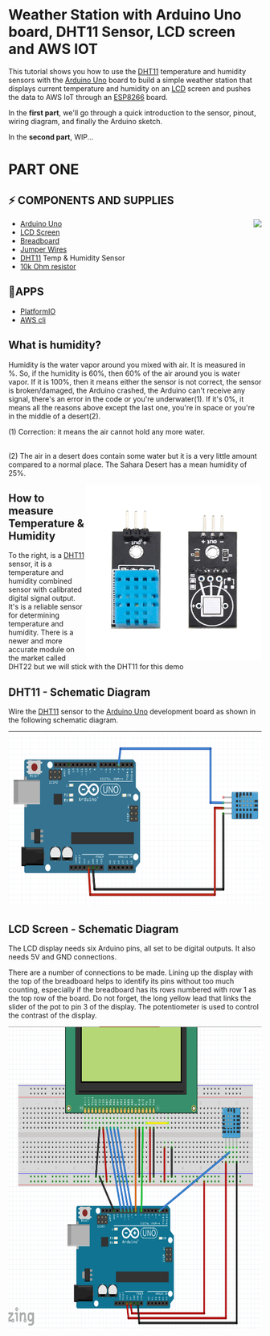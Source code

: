 # Weather Station with Arduino Uno board, DHT11 Sensor, LCD screen and AWS IOT

This tutorial shows you how to use the [DHT11](https://amzn.to/2Qs9fcV) temperature and humidity sensors with the [Arduino Uno](https://amzn.to/2RnHhPY) board to build a simple weather station that displays current temperature and humidity on an [LCD](https://amzn.to/2FzJdT6) screen and pushes the data to AWS IoT through an [ESP8266](https://amzn.to/3hqqWom) board.

In the **first part**, we'll go through a quick introduction to the sensor, pinout, wiring diagram, and finally the Arduino sketch.

In the **second part**, WIP...

PART ONE
========

⚡️ COMPONENTS AND SUPPLIES
--------------------------

<img align="right" src="https://store-cdn.arduino.cc/usa/catalog/product/cache/1/image/1000x750/f8876a31b63532bbba4e781c30024a0a/a/0/a000066_iso_1_3.jpg" style="max-width:100%;" height="300">


*   [Arduino Uno](https://amzn.to/2RnHhPY)
*   [LCD Screen](https://amzn.to/2FzJdT62Ehh2ru)
*   [Breadboard](https://amzn.to/2Ei40tP)
*   [Jumper Wires](https://amzn.to/2Ehh2ru)
*   [DHT11](https://amzn.to/2Qs9fcV) Temp & Humidity Sensor
*   [10k Ohm resistor](https://amzn.to/2Qo7vkW)

🚀APPS
------

*   [PlatformIO](https://platformio.org/)
*   [AWS cli](https://docs.aws.amazon.com/cli/latest/userguide/cli-chap-install.html)

What is humidity?
-----------------
Humidity is the water vapor around you mixed with air. It is measured in %. So, if the humidity is 60%, then 60% of the air around you is water vapor. If it is 100%, then it means either the sensor is not correct, the sensor is broken/damaged, the Arduino crashed, the Arduino can't receive any signal, there's an error in the code or you're underwater(1). If it's 0%, it means all the reasons above except the last one, you're in space or you're in the middle of a desert(2).

(1) Correction: it means the air cannot hold any more water.<br><br>

(2) The air in a desert does contain some water but it is a very little amount compared to a normal place. The Sahara Desert has a mean humidity of 25%.</p>

<img align="right" src="https://github.com/MecaHumArduino/arduino-uno-aws-weather-station/blob/master/docs/dht11.jpeg?raw=true" style="max-width:100%;" height="350">

How to measure Temperature & Humidity
-------------------------------------

To the right, is a [DHT11](https://amzn.to/2Qs9fcV) sensor, it is a temperature and humidity combined sensor with calibrated digital signal output. It's is a reliable sensor for determining temperature and humidity. There is a newer and more accurate module on the market called DHT22 but we will stick with the DHT11 for this demo

DHT11 - Schematic Diagram
-------------------------

Wire the [DHT11](https://amzn.to/2Qs9fcV) sensor to the [Arduino Uno](https://amzn.to/2RnHhPY) development board as shown in the following schematic diagram.

<img align="center" src="https://github.com/MecaHumArduino/arduino-uno-aws-weather-station/blob/master/docs/dht11-wiring.png?raw=true" style="max-width:100%;" height="350">

LCD Screen - Schematic Diagram
------------------------------

The LCD display needs six Arduino pins, all set to be digital outputs. It also needs 5V and GND connections.

There are a number of connections to be made. Lining up the display with the top of the breadboard helps to identify its pins without too much counting, especially if the breadboard has its rows numbered with row 1 as the top row of the board. Do not forget, the long yellow lead that links the slider of the pot to pin 3 of the display. The potentiometer is used to control the contrast of the display.

<img align="center" src="https://github.com/MecaHumArduino/arduino-uno-aws-weather-station/blob/master/docs/lcd-schema.png?raw=true" style="max-width:100%;" height="600">